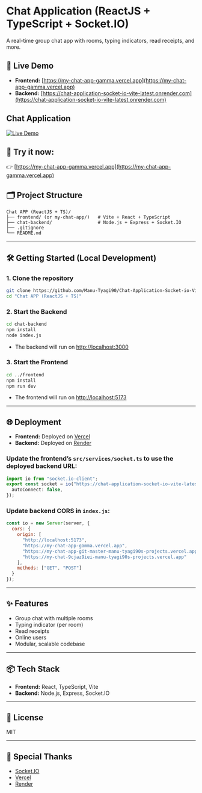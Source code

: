 # Chat Application (ReactJS + TypeScript + Socket.IO)

A real-time group chat app with rooms, typing indicators, read receipts, and more.

## 🚀 Live Demo

- **Frontend:** [https://my-chat-app-gamma.vercel.app](https://my-chat-app-gamma.vercel.app)
- **Backend:** [https://chat-application-socket-io-vite-latest.onrender.com](https://chat-application-socket-io-vite-latest.onrender.com)

## Chat Application

[![Live Demo](https://img.shields.io/badge/Live%20Demo-Online-brightgreen?style=for-the-badge&logo=vercel)](https://my-chat-app-gamma.vercel.app)

## 🚀 Try it now:  
👉 [https://my-chat-app-gamma.vercel.app](https://my-chat-app-gamma.vercel.app)

## 🗂️ Project Structure

```
Chat APP (ReactJS + TS)/
├── frontend/ (or my-chat-app/)   # Vite + React + TypeScript
├── chat-backend/                 # Node.js + Express + Socket.IO
├── .gitignore
└── README.md
```

---

## 🛠️ Getting Started (Local Development)

### 1. Clone the repository

```bash
git clone https://github.com/Manu-Tyagi90/Chat-Application-Socket-io-Vite-latest.git
cd "Chat APP (ReactJS + TS)"
```

### 2. Start the Backend

```bash
cd chat-backend
npm install
node index.js
```

- The backend will run on [http://localhost:3000](http://localhost:3000)

### 3. Start the Frontend

```bash
cd ../frontend
npm install
npm run dev
```

- The frontend will run on [http://localhost:5173](http://localhost:5173)

---

## 🌐 Deployment

- **Frontend:** Deployed on [Vercel](https://vercel.com/)
- **Backend:** Deployed on [Render](https://render.com/)

### Update the frontend’s `src/services/socket.ts` to use the deployed backend URL:

```ts
import io from "socket.io-client";
export const socket = io("https://chat-application-socket-io-vite-latest.onrender.com", {
  autoConnect: false,
});
```

### Update backend CORS in `index.js`:

```js
const io = new Server(server, {
  cors: {
    origin: [
      "http://localhost:5173",
      "https://my-chat-app-gamma.vercel.app",
      "https://my-chat-app-git-master-manu-tyagi90s-projects.vercel.app",
      "https://my-chat-9cjaz9iei-manu-tyagi90s-projects.vercel.app"
    ],
    methods: ["GET", "POST"]
  }
});
```

---

## ✨ Features

- Group chat with multiple rooms
- Typing indicator (per room)
- Read receipts
- Online users
- Modular, scalable codebase

---

## 📦 Tech Stack

- **Frontend:** React, TypeScript, Vite
- **Backend:** Node.js, Express, Socket.IO

---

## 📝 License

MIT

---

## 🙏 Special Thanks

- [Socket.IO](https://socket.io/)
- [Vercel](https://vercel.com/)
- [Render](https://render.com/)


